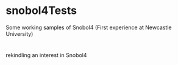 # snobol4Tests
Some working samples of Snobol4 (First experience at Newcastle University)
#
rekindling an interest in Snobol4 
